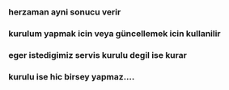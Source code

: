 

### herzaman ayni sonucu verir
### kurulum yapmak icin veya güncellemek icin kullanilir

### eger istedigimiz servis kurulu degil ise kurar 
### kurulu ise hic birsey yapmaz....





